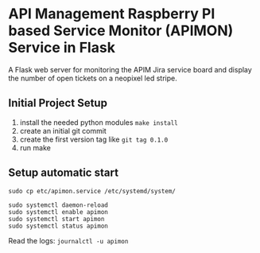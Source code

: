 # API Management Raspberry PI based Service Monitor (APIMON) Service in Flask

A Flask web server for monitoring the APIM Jira service board and display the
number of open tickets on a neopixel led stripe.

## Initial Project Setup

1. install the needed python modules `make install`
2. create an initial git commit
3. create the first version tag like `git tag 0.1.0`
4. run make


## Setup automatic start

    sudo cp etc/apimon.service /etc/systemd/system/

    sudo systemctl daemon-reload
    sudo systemctl enable apimon
    sudo systemctl start apimon
    sudo systemctl status apimon

Read the logs: `journalctl -u apimon`

